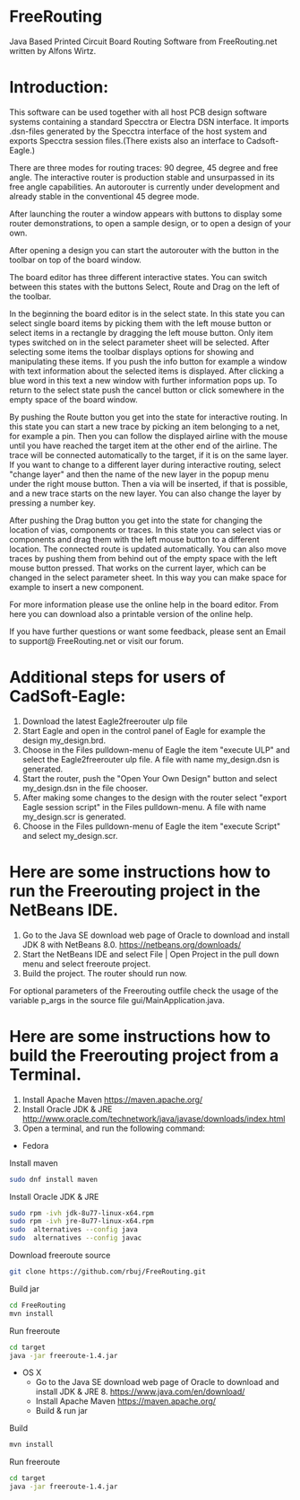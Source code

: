FreeRouting
===========

Java Based Printed Circuit Board Routing Software from FreeRouting.net written by Alfons Wirtz.

Introduction:
=============

This software can be used together with all host PCB design software systems containing a standard Specctra or Electra DSN interface. It imports .dsn-files generated by the Specctra interface of the host system and exports Specctra session files.(There exists also an interface to Cadsoft-Eagle.)

There are three modes for routing traces: 90 degree, 45 degree and free angle. The interactive router is production stable and unsurpassed in its free angle capabilities. An autorouter is currently under development and already stable in the conventional 45 degree mode.

After launching the router a window appears with buttons to display some router demonstrations, to open a sample design, or to open a design of your own.

After opening a design you can start the autorouter with the button in the toolbar on top of the board window.

The board editor has three different interactive states. You can switch between this states with the buttons Select, Route and Drag on the left of the toolbar.

In the beginning the board editor is in the select state. In this state you can select single board items by picking them with the left mouse button or select items in a rectangle by dragging the left mouse button. Only item types switched on in the select parameter sheet will be selected. After selecting some items the toolbar displays options for showing and manipulating these items. If you push the info button for example a window with text information about the selected items is displayed. After clicking a blue word in this text a new window with further information pops up. To return to the select state push the cancel button or click somewhere in the empty space of the board window.

By pushing the Route button you get into the state for interactive routing. In this state you can start a new trace by picking an item belonging to a net, for example a pin. Then you can follow the displayed airline with the mouse until you have reached the target item at the other end of the airline. The trace will be connected automatically to the target, if it is on the same layer. If you want to change to a different layer during interactive routing, select "change layer" and then the name of the new layer in the popup menu under the right mouse button. Then a via will be inserted, if that is possible, and a new trace starts on the new layer. You can also change the layer by pressing a number key.

After pushing the Drag button you get into the state for changing the location of vias, components or traces. In this state you can select vias or components and drag them with the left mouse button to a different location. The connected route is updated automatically. You can also move traces by pushing them from behind out of the empty space with the left mouse button pressed. That works on the current layer, which can be changed in the select parameter sheet. In this way you can make space for example to insert a new component.

For more information please use the online help in the board editor. From here you can download also a printable version of the online help.

If you have further questions or want some feedback, please sent an Email to support@ FreeRouting.net or visit our forum.

Additional steps for users of CadSoft-Eagle:
============================================

1. Download the latest Eagle2freerouter ulp file
2. Start Eagle and open in the control panel of Eagle for example the design my_design.brd.
3. Choose in the Files pulldown-menu of Eagle the item "execute ULP" and select the Eagle2freerouter ulp file. A file with name my_design.dsn is generated.
4. Start the router, push the "Open Your Own Design" button and select my_design.dsn in the file chooser.
5. After making some changes to the design with the router select "export Eagle session script" in the Files pulldown-menu. A file with name my_design.scr is generated.
6. Choose in the Files pulldown-menu of Eagle the item "execute Script" and select my_design.scr.


Here are some instructions how to run the Freerouting project in the NetBeans IDE.
==================================================================================

1. Go to the Java SE download web page of Oracle to download and install JDK 8 with NetBeans 8.0. https://netbeans.org/downloads/
2. Start the NetBeans IDE and select File | Open Project in the pull down menu and select freeroute project.
3. Build the project. The router should run now.

For optional parameters of the Freerouting outfile check the usage of the variable p_args in the source file gui/MainApplication.java.

Here are some instructions how to build the Freerouting project from a Terminal.
==================================================================================

1. Install Apache Maven https://maven.apache.org/
2. Install Oracle JDK & JRE http://www.oracle.com/technetwork/java/javase/downloads/index.html
3. Open a terminal, and run the following command:
  * Fedora

Install maven
```bash
sudo dnf install maven
```

Install Oracle JDK & JRE
```bash
sudo rpm -ivh jdk-8u77-linux-x64.rpm
sudo rpm -ivh jre-8u77-linux-x64.rpm 
sudo  alternatives --config java
sudo  alternatives --config javac
```

Download freeroute source
```bash
git clone https://github.com/rbuj/FreeRouting.git
```

Build jar
```bash
cd FreeRouting
mvn install
```

Run freeroute
```bash
cd target
java -jar freeroute-1.4.jar
```

  * OS X
    * Go to the Java SE download web page of Oracle to download and install JDK & JRE 8. https://www.java.com/en/download/
    * Install Apache Maven https://maven.apache.org/
    * Build & run jar

Build
```bash
mvn install
```

Run freeroute
```bash
cd target
java -jar freeroute-1.4.jar
```
